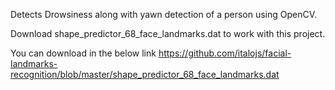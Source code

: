 
Detects Drowsiness along with yawn detection of a person using OpenCV. 

Download shape_predictor_68_face_landmarks.dat to work with this project.

You can download in the below link
https://github.com/italojs/facial-landmarks-recognition/blob/master/shape_predictor_68_face_landmarks.dat
